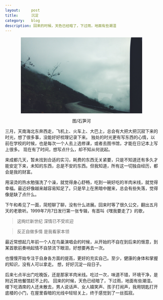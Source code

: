 ```yaml
---
layout:     post
title:      沉淀
category:   blog
description: 回来的时候，天色已经暗了，下过雨，地面有些潮湿
---
```


<div  align="center">  
<img src="../../images/ct/cd.jpg" width = "400" height = "250" alt="石笋河" align=center />
<p>图/石笋河</p>
</div>

三月，天南海北东奔西走，飞机上、火车上、大巴上，总会有大把大把沉寂下来的时光，想了很多事，没能好好梳理记录下来。
独处的时光更有写东西的心情，以前在学校的时候，也是每次一个人去上选修课，或者去图书馆，才能在日记本上写上很多。
现在有了时间，想写点什么，却不知从何说起。

来成都几天，暂未找到合适的实习，耗费的东西无关紧要，只是不知道还有多久才能安定下来，未知的东西，总是不安的东西。但我知道，所有这一切独自经历，都会是我的财富。

用滚烫的热水勉强洗了个澡，就觉得身心舒畅，吃到一碗好吃的羊肉米线，就觉得幸福。最近好像越来越容易知足了。只是早上在黑暗中醒来，总会有些失落，觉得像是缺了点什么。

下午和希见了一面，简短聊了聊，没有什么进展。回来时等了很久公交，翻出五月天的老歌听。1999年7月7日发行第一张专辑，有首叫《嘿我要走了》的歌，
>这绚烂新世纪 深情已不受欢迎

>反正自做多情 是我看家本领

最近常想起几年前一个人在鸟巢演唱会的时候，从开始的不自在到后来的惬意，到某首歌前奏响起情不自禁流下眼泪，好想要再去一次。

也慢慢开始专注于自身各方面的提高，更好的充实自己。至少，健康的身体和掌握的知识，没有人可以拿走。
想，好好沉淀一段日子。

后来七点半出门吃晚饭，还是那家羊肉米线。吃过一次，味道不错，环境干净，是附近其他餐馆赶不上的。
回来的时候，天色已经暗了，下过雨，地面有些潮湿。楼下吃酒席的人还未散去，男人说话声、女人嬉笑声、孩子打闹声，我用钥匙打开底楼的小门，在屋里昏暗的光线中轻轻关上，终于感觉到了一丝孤寂。